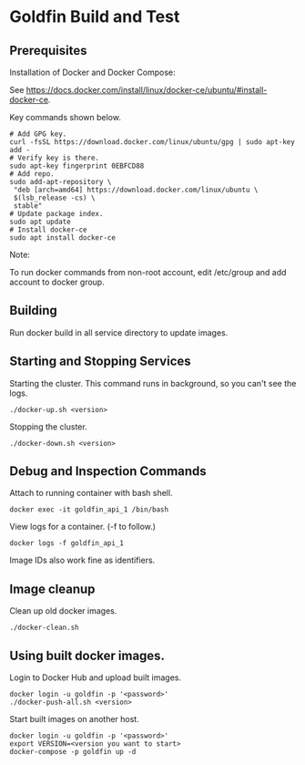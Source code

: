# Goldfin Build and Test

## Prerequisites

Installation of Docker and Docker Compose:

See https://docs.docker.com/install/linux/docker-ce/ubuntu/#install-docker-ce. 

Key commands shown below. 
```
# Add GPG key. 
curl -fsSL https://download.docker.com/linux/ubuntu/gpg | sudo apt-key add -
# Verify key is there. 
sudo apt-key fingerprint 0EBFCD88
# Add repo.
sudo add-apt-repository \
 "deb [arch=amd64] https://download.docker.com/linux/ubuntu \
 $(lsb_release -cs) \
 stable"
# Update package index.
sudo apt update
# Install docker-ce
sudo apt install docker-ce
```
Note:

To run docker commands from non-root account, edit /etc/group and add
account to docker group.

## Building 

Run docker build in all service directory to update images.

## Starting and Stopping Services

Starting the cluster.  This command runs in background, so you can't see 
the logs. 
```
./docker-up.sh <version>
```

Stopping the cluster. 
```
./docker-down.sh <version>
```

## Debug and Inspection Commands

Attach to running container with bash shell.
```
docker exec -it goldfin_api_1 /bin/bash
```

View logs for a container. (-f to follow.)
```
docker logs -f goldfin_api_1
```

Image IDs also work fine as identifiers. 

## Image cleanup

Clean up old docker images.
```
./docker-clean.sh
```

## Using built docker images. 
Login to Docker Hub and upload built images. 
```
docker login -u goldfin -p '<password>'
./docker-push-all.sh <version>
```

Start built images on another host. 
```
docker login -u goldfin -p '<password>'
export VERSION=<version you want to start>
docker-compose -p goldfin up -d
```
